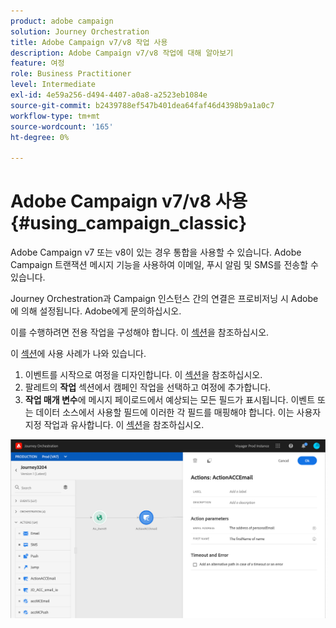 ```yaml
---
product: adobe campaign
solution: Journey Orchestration
title: Adobe Campaign v7/v8 작업 사용
description: Adobe Campaign v7/v8 작업에 대해 알아보기
feature: 여정
role: Business Practitioner
level: Intermediate
exl-id: 4e59a256-d494-4407-a0a8-a2523eb1084e
source-git-commit: b2439788ef547b401dea64faf46d4398b9a1a0c7
workflow-type: tm+mt
source-wordcount: '165'
ht-degree: 0%

---
```


# Adobe Campaign v7/v8 사용 {#using_campaign_classic}

Adobe Campaign v7 또는 v8이 있는 경우 통합을 사용할 수 있습니다. Adobe Campaign 트랜잭션 메시지 기능을 사용하여 이메일, 푸시 알림 및 SMS를 전송할 수 있습니다.

Journey Orchestration과 Campaign 인스턴스 간의 연결은 프로비저닝 시 Adobe에 의해 설정됩니다. Adobe에게 문의하십시오.

이를 수행하려면 전용 작업을 구성해야 합니다. 이 [섹션](../action/acc-action.md)을 참조하십시오.

이 [섹션](../usecase/campaign-classic-use-case.md)에 사용 사례가 나와 있습니다.

1. 이벤트를 시작으로 여정을 디자인합니다. 이 [섹션](../building-journeys/journey.md)을 참조하십시오.
1. 팔레트의 **작업** 섹션에서 캠페인 작업을 선택하고 여정에 추가합니다.
1. **작업 매개 변수**&#x200B;에 메시지 페이로드에서 예상되는 모든 필드가 표시됩니다. 이벤트 또는 데이터 소스에서 사용할 필드에 이러한 각 필드를 매핑해야 합니다. 이는 사용자 지정 작업과 유사합니다. 이 [섹션](../building-journeys/using-custom-actions.md)을 참조하십시오.

![](../assets/accintegration2.png)
